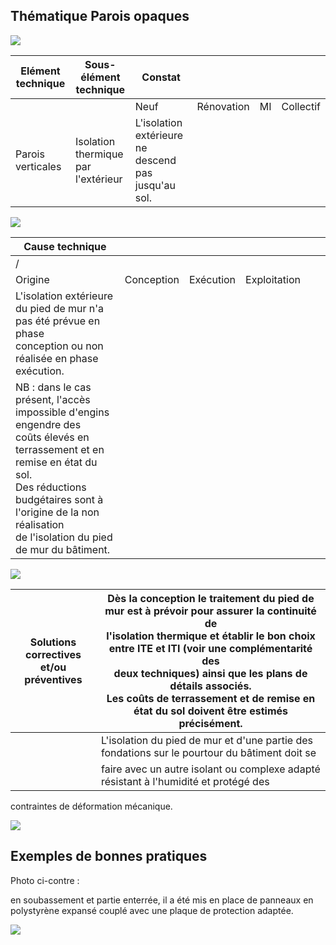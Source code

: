 ## Thématique **Parois opaques**

![](<images/Isolation par l'extérieur - Bonne pratique/_page_0_Picture_1.jpeg>)

| Elément technique | Sous- élément<br>technique             | Constat                                             |            |    |           |
|-------------------|----------------------------------------|-----------------------------------------------------|------------|----|-----------|
|                   |                                        | Neuf                                                | Rénovation | MI | Collectif |
| Parois verticales | Isolation thermique<br>par l'extérieur | L'isolation extérieure ne descend pas jusqu'au sol. |            |    |           |

![](<images/Isolation par l'extérieur - Bonne pratique/_page_0_Picture_3.jpeg>)

| Cause technique                                                                                                                                                                                                                                    |            |           |              |  |  |
|----------------------------------------------------------------------------------------------------------------------------------------------------------------------------------------------------------------------------------------------------|------------|-----------|--------------|--|--|
| /                                                                                                                                                                                                                                                  |            |           |              |  |  |
| Origine                                                                                                                                                                                                                                            | Conception | Exécution | Exploitation |  |  |
| L'isolation extérieure du pied de mur n'a pas été prévue en phase<br>conception ou non réalisée en phase exécution.                                                                                                                                |            |           |              |  |  |
| NB : dans le cas présent, l'accès impossible d'engins engendre des<br>coûts élevés en terrassement et en remise en état du sol.<br>Des réductions budgétaires sont à l'origine de la non réalisation<br>de l'isolation du pied de mur du bâtiment. |            |           |              |  |  |

![](<images/Isolation par l'extérieur - Bonne pratique/_page_0_Figure_5.jpeg>)

| Solutions correctives<br>et/ou préventives | Dès la conception le traitement du pied de mur est à prévoir pour assurer la continuité de<br>l'isolation thermique et établir le bon choix entre ITE et ITI (voir une complémentarité des<br>deux techniques) ainsi que les plans de détails associés.<br>Les coûts de terrassement et de remise en état du sol doivent être estimés précisément. |
|--------------------------------------------|----------------------------------------------------------------------------------------------------------------------------------------------------------------------------------------------------------------------------------------------------------------------------------------------------------------------------------------------------|
|                                            | L'isolation du pied de mur et d'une partie des fondations sur le pourtour du bâtiment doit se                                                                                                                                                                                                                                                      |
|                                            | faire avec un autre isolant ou complexe adapté résistant à l'humidité et protégé des                                                                                                                                                                                                                                                               |

contraintes de déformation mécanique.

![](<images/Isolation par l'extérieur - Bonne pratique/_page_0_Picture_8.jpeg>)

## **Exemples de bonnes pratiques**

Photo ci-contre :

en soubassement et partie enterrée, il a été mis en place de panneaux en polystyrène expansé couplé avec une plaque de protection adaptée.

![](<images/Isolation par l'extérieur - Bonne pratique/_page_0_Picture_13.jpeg>)